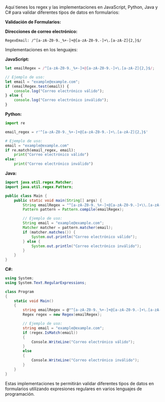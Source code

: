 Aquí tienes los regex y las implementaciones en JavaScript, Python, Java y C# para validar diferentes tipos de datos en formularios:

**Validación de Formularios:**

**Direcciones de correo electrónico:**
```regex
RegexEmail: /^[a-zA-Z0-9._%+-]+@[a-zA-Z0-9.-]+\.[a-zA-Z]{2,}$/
```

Implementaciones en los lenguajes:

**JavaScript:**
```javascript
let emailRegex = /^[a-zA-Z0-9._%+-]+@[a-zA-Z0-9.-]+\.[a-zA-Z]{2,}$/;

// Ejemplo de uso:
let email = "example@example.com";
if (emailRegex.test(email)) {
    console.log("Correo electrónico válido");
} else {
    console.log("Correo electrónico inválido");
}
```

**Python:**
```python
import re

email_regex = r'^[a-zA-Z0-9._%+-]+@[a-zA-Z0-9.-]+\.[a-zA-Z]{2,}$'

# Ejemplo de uso:
email = "example@example.com"
if re.match(email_regex, email):
    print("Correo electrónico válido")
else:
    print("Correo electrónico inválido")
```

**Java:**
```java
import java.util.regex.Matcher;
import java.util.regex.Pattern;

public class Main {
    public static void main(String[] args) {
        String emailRegex = "^[a-zA-Z0-9._%+-]+@[a-zA-Z0-9.-]+\\.[a-zA-Z]{2,}$";
        Pattern pattern = Pattern.compile(emailRegex);

        // Ejemplo de uso:
        String email = "example@example.com";
        Matcher matcher = pattern.matcher(email);
        if (matcher.matches()) {
            System.out.println("Correo electrónico válido");
        } else {
            System.out.println("Correo electrónico inválido");
        }
    }
}
```

**C#:**
```csharp
using System;
using System.Text.RegularExpressions;

class Program
{
    static void Main()
    {
        string emailRegex = @"^[a-zA-Z0-9._%+-]+@[a-zA-Z0-9.-]+\.[a-zA-Z]{2,}$";
        Regex regex = new Regex(emailRegex);

        // Ejemplo de uso:
        string email = "example@example.com";
        if (regex.IsMatch(email))
        {
            Console.WriteLine("Correo electrónico válido");
        }
        else
        {
            Console.WriteLine("Correo electrónico inválido");
        }
    }
}
```

Estas implementaciones te permitirán validar diferentes tipos de datos en formularios utilizando expresiones regulares en varios lenguajes de programación.